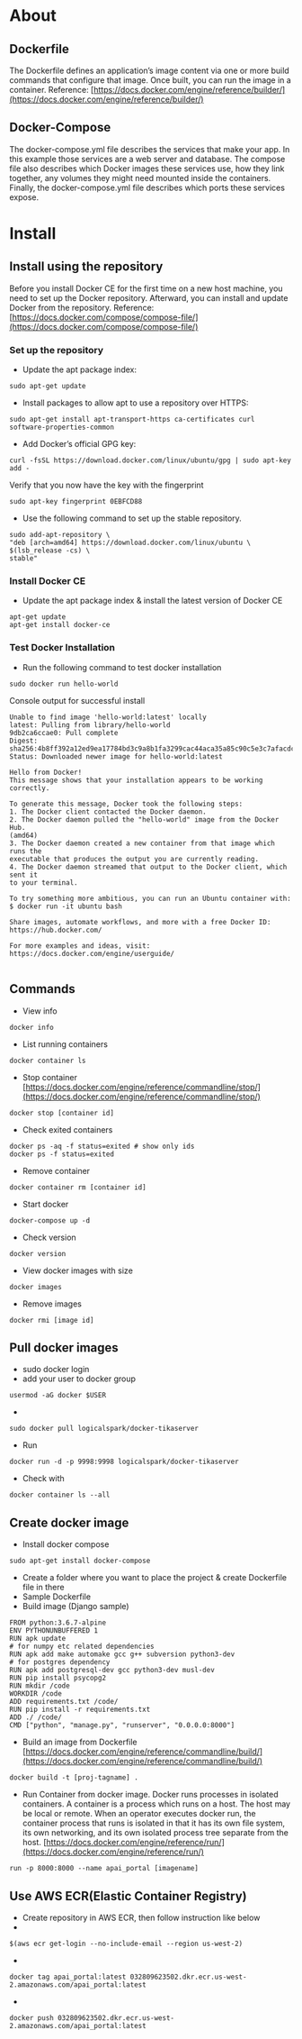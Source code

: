 # About
## Dockerfile
The Dockerfile defines an application’s image content via one or more build commands that configure that image. Once built, you can run the image in a container. 
Reference:
[https://docs.docker.com/engine/reference/builder/](https://docs.docker.com/engine/reference/builder/)

## Docker-Compose
The docker-compose.yml file describes the services that make your app. In this example those services are a web server and database. The compose file also describes which Docker images these services use, how they link together, any volumes they might need mounted inside the containers. Finally, the docker-compose.yml file describes which ports these services expose. 


# Install
## Install using the repository
Before you install Docker CE for the first time on a new host machine, you need to set up the Docker repository. Afterward, you can install and update Docker from the repository.
Reference:
[https://docs.docker.com/compose/compose-file/](https://docs.docker.com/compose/compose-file/)


### Set up the repository
- Update the apt package index:

`sudo apt-get update`

- Install packages to allow apt to use a repository over HTTPS:

```
sudo apt-get install apt-transport-https ca-certificates curl software-properties-common
```

-  Add Docker’s official GPG key:

```
curl -fsSL https://download.docker.com/linux/ubuntu/gpg | sudo apt-key add -
```
Verify that you now have the key with the fingerprint

```
sudo apt-key fingerprint 0EBFCD88
```

- Use the following command to set up the stable repository.
    
```
sudo add-apt-repository \
"deb [arch=amd64] https://download.docker.com/linux/ubuntu \
$(lsb_release -cs) \
stable"
```

### Install Docker CE
- Update the apt package index & install the latest version of Docker CE

```
apt-get update
apt-get install docker-ce
```

### Test Docker Installation
- Run the following command to test docker installation

```
sudo docker run hello-world
```

Console output for successful install

```
Unable to find image 'hello-world:latest' locally
latest: Pulling from library/hello-world
9db2ca6ccae0: Pull complete 
Digest: sha256:4b8ff392a12ed9ea17784bd3c9a8b1fa3299cac44aca35a85c90c5e3c7afacdc
Status: Downloaded newer image for hello-world:latest

Hello from Docker!
This message shows that your installation appears to be working correctly.

To generate this message, Docker took the following steps:
1. The Docker client contacted the Docker daemon.
2. The Docker daemon pulled the "hello-world" image from the Docker Hub.
(amd64)
3. The Docker daemon created a new container from that image which runs the
executable that produces the output you are currently reading.
4. The Docker daemon streamed that output to the Docker client, which sent it
to your terminal.

To try something more ambitious, you can run an Ubuntu container with:
$ docker run -it ubuntu bash

Share images, automate workflows, and more with a free Docker ID:
https://hub.docker.com/

For more examples and ideas, visit:
https://docs.docker.com/engine/userguide/
 
```
## Commands
- View info
```
docker info
```
- List running containers
```
docker container ls
```
- Stop container 
[https://docs.docker.com/engine/reference/commandline/stop/](https://docs.docker.com/engine/reference/commandline/stop/)
```
docker stop [container id]
```
- Check exited containers
```
docker ps -aq -f status=exited # show only ids
docker ps -f status=exited
```

- Remove container
```
docker container rm [container id]
```


- Start docker
```
docker-compose up -d
```
- Check version
```
docker version
```
- View docker images with size
```
docker images
``` 
- Remove images
```
docker rmi [image id]
```




## Pull docker images
- sudo docker login
- add your user to docker group 
```
usermod -aG docker $USER
```
- 
```
sudo docker pull logicalspark/docker-tikaserver
```
- Run
```
docker run -d -p 9998:9998 logicalspark/docker-tikaserver
```
- Check with 
```
docker container ls --all
```

## Create docker image
- Install docker compose
```
sudo apt-get install docker-compose
```
- Create a folder where you want to place the project & create Dockerfile file in there
- Sample Dockerfile
- Build image (Django sample)
```
FROM python:3.6.7-alpine
ENV PYTHONUNBUFFERED 1
RUN apk update
# for numpy etc related dependencies
RUN apk add make automake gcc g++ subversion python3-dev
# for postgres dependency 
RUN apk add postgresql-dev gcc python3-dev musl-dev
RUN pip install psycopg2
RUN mkdir /code
WORKDIR /code
ADD requirements.txt /code/
RUN pip install -r requirements.txt
ADD ./ /code/
CMD ["python", "manage.py", "runserver", "0.0.0.0:8000"]
```
- Build an image from Dockerfile
[https://docs.docker.com/engine/reference/commandline/build/](https://docs.docker.com/engine/reference/commandline/build/)
```
docker build -t [proj-tagname] .
```
- Run Container from docker image. Docker runs processes in isolated containers. A container is a process which runs on a host. The host may be local or remote. When an operator executes docker run, the container process that runs is isolated in that it has its own file system, its own networking, and its own isolated process tree separate from the host.
[https://docs.docker.com/engine/reference/run/](https://docs.docker.com/engine/reference/run/)
```
run -p 8000:8000 --name apai_portal [imagename]
```

## Use AWS ECR(Elastic Container Registry)
- Create repository in AWS ECR, then follow instruction like below
-
```
$(aws ecr get-login --no-include-email --region us-west-2)
```
- 
```
docker tag apai_portal:latest 032809623502.dkr.ecr.us-west-2.amazonaws.com/apai_portal:latest
```
-
```
docker push 032809623502.dkr.ecr.us-west-2.amazonaws.com/apai_portal:latest
```



